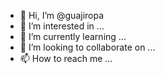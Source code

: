 - 👋 Hi, I’m @guajiropa
- 👀 I’m interested in ...
- 🌱 I’m currently learning ...
- 💞️ I’m looking to collaborate on ...
- 📫 How to reach me ...

<!---
guajiropa/guajiropa is a ✨ special ✨ repository because its `README.md` (this file) appears on your GitHub profile.
You can click the Preview link to take a look at your changes.
--->
